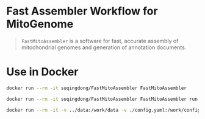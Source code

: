 # Fast Assembler Workflow for MitoGenome
> `FastMitoAssembler` is a software for fast, accurate assembly of mitochondrial genomes and generation of annotation documents.

# Use in Docker
```bash
docker run --rm -it suqingdong/FastMitoAssembler FastMitoAssembler

docker run --rm -it suqingdong/FastMitoAssembler FastMitoAssembler run

docker run --rm -it -v ../data:/work/data -v ./config.yaml:/work/config.yaml suqingdong/FastMitoAssembler FastMitoAssembler run --cofnigfile config.yaml
```
